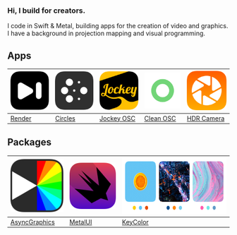 ### Hi, I build for creators.

I code in Swift & Metal, building apps for the creation of video and graphics. I have a background in projection mapping and visual programming.

## Apps

| <a href="https://apps.apple.com/us/app/render-video-composer/id6444799341"><img src="https://github.com/heestand-xyz/heestand-xyz/blob/main/Assets/App%20Icons/Render.png?raw=true" width="128"/></a> | <a href="https://apps.apple.com/us/app/circles-node-editor/id1582312198"><img src="https://github.com/heestand-xyz/heestand-xyz/blob/main/Assets/App%20Icons/Circle%20Nodes.png?raw=true" width="128"/></a> | <a href="https://apps.apple.com/us/app/jockey-osc/id1553621603"><img src="https://github.com/heestand-xyz/heestand-xyz/blob/main/Assets/App%20Icons/Jockey%20OSC.png?raw=true" width="128"/></a> | <a href="https://apps.apple.com/us/app/clean-osc-with-files/id1550516814"><img src="https://github.com/heestand-xyz/heestand-xyz/blob/main/Assets/App%20Icons/Clean%20OSC.png?raw=true" width="128"/></a> | <a href="https://apps.apple.com/us/app/hdr-effect-camera/id1580227677"><img src="https://github.com/heestand-xyz/heestand-xyz/blob/main/Assets/App%20Icons/HDR%20Camera.png?raw=true" width="128"/></a> |
|-|-|-|-|-|
| [Render](https://apps.apple.com/us/app/render-video-composer/id6444799341) | [Circles](https://apps.apple.com/us/app/circles-node-editor/id1582312198) | [Jockey OSC](https://apps.apple.com/us/app/jockey-osc/id1553621603) | [Clean OSC](https://apps.apple.com/us/app/clean-osc-with-files/id1550516814) | [HDR Camera](https://apps.apple.com/us/app/hdr-effect-camera/id1580227677) |

## Packages

| <a href="https://github.com/heestand-xyz/AsyncGraphics"><img src="https://github.com/heestand-xyz/heestand-xyz/blob/main/Assets/App%20Icons/AsyncGraphics.png?raw=true" width="128"/></a> | <a href="https://github.com/heestand-xyz/MetalUI"><img src="https://github.com/heestand-xyz/heestand-xyz/blob/main/Assets/App%20Icons/MetalUI.png?raw=true" width="128"/></a> | <a href="https://github.com/heestand-xyz/KeyColor"><img src="https://github.com/heestand-xyz/KeyColor/raw/main/Assets/KeyColor.png?raw=true" height="128"/></a> |
|-|-|-|
| [AsyncGraphics](https://github.com/heestand-xyz/AsyncGraphics) | [MetalUI](https://github.com/heestand-xyz/MetalUI) | [KeyColor](https://github.com/heestand-xyz/KeyColor) |

